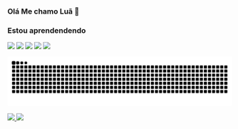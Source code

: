 ###  Olá Me chamo Luã 👋

### Estou aprendendendo 
<div>
<img loading="lazy" height="50" src="https://cdn.jsdelivr.net/gh/devicons/devicon/icons/html5/html5-original.svg" /> 
<img loading="lazy" height="50" src="https://cdn.jsdelivr.net/gh/devicons/devicon/icons/css3/css3-original.svg" />
<img loading="lazy" height="50" src="https://cdn.jsdelivr.net/gh/devicons/devicon/icons/javascript/javascript-original.svg" />
<img loading="lazy" height="50" src="https://cdn.jsdelivr.net/gh/devicons/devicon/icons/python/python-original.svg" />
<img loading="lazy" height="50" src="https://cdn.jsdelivr.net/gh/devicons/devicon/icons/arduino/arduino-original-wordmark.svg" />     
</div>          
          

![snake gif](https://github.com/Lhamcode/Lhamcode/blob/output/github-contribution-grid-snake.svg)

<div>
<a href="https://github.com/Lhamcode">
<img loading="lazy" height="80" src="https://github-readme-stats.vercel.app/api/top-langs/?username=Lhamcode&layout=compact&langs_count=7&theme=dracula"/>
<img loading="lazy" height="120" src="https://github-readme-stats.vercel.app/api?username=Lhamcode&show_icons=true&theme=dracula&include_all_commits=true&count_private=true"/>
</div>
